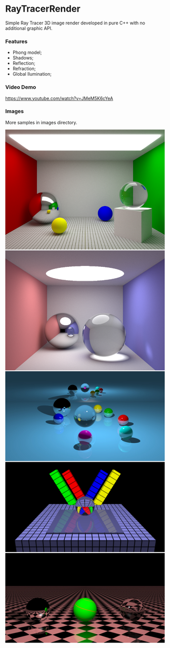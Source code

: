 # RayTracerRender
Simple Ray Tracer 3D image render developed in pure C++ with no additional graphic API.

### Features
* Phong model;
* Shadows;
* Reflection;
* Refraction;
* Global Ilumination;

### Video Demo
https://www.youtube.com/watch?v=JMeM5K6cYeA

### Images
More samples in images directory.


![Alt ModifiedCornellBo](https://github.com/leandropaganotti/RayTracerRender/blob/master/images/ModifiedCornellBox_0000.png)
![Alt room](https://github.com/leandropaganotti/RayTracerRender/blob/master/images/room_0000.png)
![Alt ballsOnTheMirror](https://github.com/leandropaganotti/RayTracerRender/blob/master/images/ballsOnTheMirror.0000.jpg)
![Alt refraction](https://github.com/leandropaganotti/RayTracerRender/blob/master/images/refraction.0000.png)
![Alt text](https://github.com/leandropaganotti/RayTracerRender/blob/master/images/ptexture.0000.jpg)
